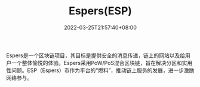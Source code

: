 ﻿---
weight: 
title: "Espers(ESP)"
description: "Espers是一个区块链，其目标是提供安全的消息传递，链上的网站以及给用户一个整体愉悦的体验"
date: 2022-03-25T21:57:40+08:00
lastmod: 2022-03-25T16:45:40+08:00
draft: false
authors: ["Metabd"]
featuredImage: "espersesp.webp"
link: ""
tags: ["数字代币","Espers(ESP)"]
categories: ["navigation"]
navigation: ["数字代币"]
lightgallery: true
toc: true
pinned: false
recommend: false
recommend1: false
---
Espers是一个区块链项目，其目标是提供安全的消息传递，链上的网站以及给用户一个整体愉悦的体验。Espers采用PoW/PoS混合区块链，旨在解决分区和实用性问题。ESP（Espers）币作为平台的“燃料”，推动链上服务的发展，进一步激励网络参与。
